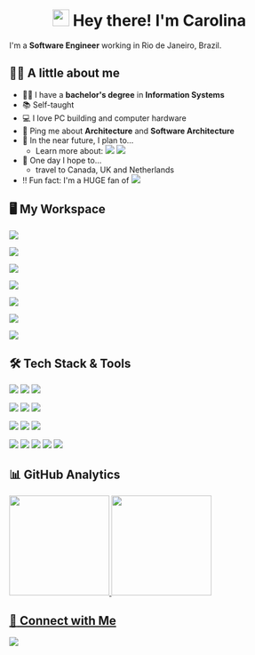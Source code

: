 <h1 align="center">
  <img src="https://raw.githubusercontent.com/iampavangandhi/iampavangandhi/master/gifs/Hi.gif" width="30px"> Hey there! I'm Carolina
</h1>

I'm a **Software Engineer** working in Rio de Janeiro, Brazil.

## :woman_technologist: A little about me

- :woman_student: I have a **bachelor's degree** in **Information Systems**
- :books: Self-taught
- :computer: I love PC building and computer hardware
- :speech_balloon: Ping me about **Architecture** and **Software Architecture**
- :dart: In the near future, I plan to...
  - Learn more about: ![](https://img.shields.io/badge/Docker-2CA5E0?logo=docker&logoColor=white) ![](https://img.shields.io/badge/AWS-232F3E?logo=amazon-aws)
- :crossed_fingers: One day I hope to...
  - travel to Canada, UK and Netherlands
- :bangbang: Fun fact: I'm a HUGE fan of [![](https://img.shields.io/badge/Counter%20Strike-000000?logo=counter-strike)](https://steamcommunity.com/id/c4rolfantini/)

## :desktop_computer: My Workspace

![](https://img.shields.io/badge/ASRock-B650E%20PG%20Riptide%20WiFi-008000?logo=asrock)

![](https://img.shields.io/badge/AMD-Ryzen%207%207700-ED1C24?logo=amd)

![](https://img.shields.io/badge/Corsair-Vengeance%20RGB%206000MHz%20CL36%202x16GB-FFD700?logo=corsair)

![](https://img.shields.io/badge/Kingston-NV2%20M.2%202280%20500GB-white?logo=kingston)

![](https://img.shields.io/badge/Movespeed-M.2%202280%201TB-white?logo=movespeed)

![](https://img.shields.io/badge/MSI-MAG%20A850GL-red?logo=msi)

![](https://img.shields.io/badge/AMD-NITRO+%20Radeon%20RX%207800%20XT%2016GB-ED1C24?logo=amd)

## :hammer_and_wrench: Tech Stack & Tools

![](https://img.shields.io/badge/C%23-8A2BE2.svg?logo=c-sharp)
![](https://img.shields.io/badge/.NET-5C2D91?logo=.net)
![](https://img.shields.io/badge/SQL-%23025E8C.svg?logo=sql)
<!--
![](https://img.shields.io/badge/JavaScript-F7DF1E.svg?logo=javascript&logoColor=black)
![](https://img.shields.io/badge/HTML-E34F26.svg?logo=html5&logoColor=white)
![](https://img.shields.io/badge/CSS-1572B6.svg?logo=css3)
-->

![](https://img.shields.io/badge/Azure_DevOps-0078D7?logo=azure-devops)
![](https://img.shields.io/badge/RabbitMQ-FF6600?logo=RabbitMQ&logoColor=white)
![](https://img.shields.io/badge/Swagger-85EA2D?logo=Swagger&logoColor=white)

![](https://img.shields.io/badge/SQL%20Server-FFFFFF?logo=microsoft-sql-server&logoColor=black)
![](https://img.shields.io/badge/MySQL-4479A1?logo=mysql&logoColor=white)
![](https://img.shields.io/badge/MongoDB-4EA94B?logo=mongodb&logoColor=white)

![](https://img.shields.io/badge/Visual_Studio-5C2D91?logo=visual%20studio)
![](https://img.shields.io/badge/Visual_Studio_Code-0078D4?logo=visual%20studio%20code)
![](https://img.shields.io/badge/Git-E44C30?&logo=git&logoColor=white)
![](https://img.shields.io/badge/GitHub-white?&logo=github&logoColor=black)
![](https://img.shields.io/badge/Postman-FF6C37?logo=postman&logoColor=white)

## :bar_chart: GitHub Analytics

<div>
 <a href="https://github.com/CarolFantini">
 <img height="180em" src="https://github-readme-stats.vercel.app/api?username=CarolFantini&show_icons=true&theme=vision-friendly-dark&include_all_commits=true&count_private=true&cache_seconds=1800&locale=en"/>
 <img height="180em" src="https://github-readme-stats.vercel.app/api/top-langs/?username=CarolFantini&layout=compact&langs_count=6&theme=vision-friendly-dark&cache_seconds=1800&locale=en"/>
</div>
  
## :handshake: Connect with Me

[![](https://img.shields.io/badge/LinkedIn-0077B5?logo=linkedin&logoColor=white)](https://www.linkedin.com/in/carolfantini/)
